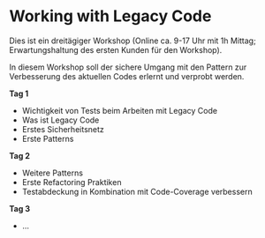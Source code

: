 # Working with Legacy Code
Dies ist ein dreitägiger Workshop (Online ca. 9-17 Uhr mit 1h Mittag; Erwartungshaltung des ersten Kunden für den Workshop).

In diesem Workshop soll der sichere Umgang mit den Pattern zur Verbesserung des aktuellen Codes erlernt und verprobt werden.

**Tag 1**
* Wichtigkeit von Tests beim Arbeiten mit Legacy Code
* Was ist Legacy Code
* Erstes Sicherheitsnetz
* Erste Patterns

**Tag 2**
* Weitere Patterns
* Erste Refactoring Praktiken
* Testabdeckung in Kombination mit Code-Coverage verbessern

**Tag 3**
* ...